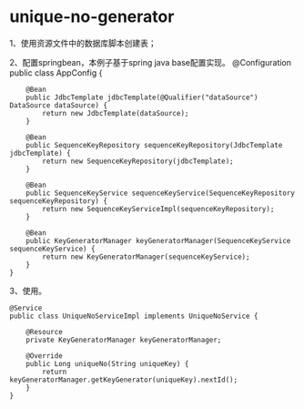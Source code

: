 # unique-no-generator
1、使用资源文件中的数据库脚本创建表；

2、配置springbean，本例子基于spring java base配置实现。
    @Configuration
    public class AppConfig {

        @Bean
        public JdbcTemplate jdbcTemplate(@Qualifier("dataSource") DataSource dataSource) {
            return new JdbcTemplate(dataSource);
        }

        @Bean
        public SequenceKeyRepository sequenceKeyRepository(JdbcTemplate jdbcTemplate) {
            return new SequenceKeyRepository(jdbcTemplate);
        }

        @Bean
        public SequenceKeyService sequenceKeyService(SequenceKeyRepository sequenceKeyRepository) {
            return new SequenceKeyServiceImpl(sequenceKeyRepository);
        }

        @Bean
        public KeyGeneratorManager keyGeneratorManager(SequenceKeyService sequenceKeyService) {
            return new KeyGeneratorManager(sequenceKeyService);
        }
    }

3、使用。

    @Service
    public class UniqueNoServiceImpl implements UniqueNoService {

        @Resource
        private KeyGeneratorManager keyGeneratorManager;

        @Override
        public Long uniqueNo(String uniqueKey) {
            return keyGeneratorManager.getKeyGenerator(uniqueKey).nextId();
        }
    }
